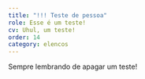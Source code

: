```yaml
---
title: "!!! Teste de pessoa"
role: Esse é um teste!
cv: Uhul, um teste!
order: 14
category: elencos
---
```

Sempre lembrando de apagar um teste!